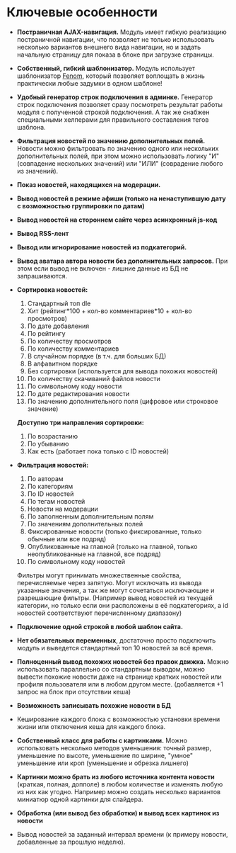 # Ключевые особенности

- **Постраничная AJAX-навигация.** Модуль имеет гибкую реализацию постраничной навигации, что позволяет не только использовать несколько вариантов внешнего вида навигации, но и задать начальную страницу для показа в блоке при загрузке страницы.
- **Собственный, гибкий шаблонизатор.** Модуль использует шаблонизатор [Fenom](https://github.com/fenom-template/fenom), который позволяет воплощать в жизнь практически любые задумки в одном шаблоне!
- **Удобный генератор строк подключения в админке.** Генератор строк подключения позволяет сразу посмотреть результат работы модуля с полученной строкой подключения. А так же снабжен специальными хелперами для правильного составления тегов шаблона.
- **Фильтрация новостей по значению дополнительных полей.** Новости можно фильтровать по значению одного или нескольких дополнительных полей, при этом можно использовать логику "И" (совпадение нескольких значений) или "ИЛИ" (соврадение любого из значений).
- **Показ новостей, находящихся на модерации.**
- **Вывод новостей в режиме афиши (только на ненаступившую дату с возможностью группировки по датам)**
- **Вывод новостей на стороннем сайте через асинхронный js-код**
- **Вывод RSS-лент**
- **Вывод или игнорирование новостей из подкатегорий.**
- **Вывод аватара автора новости без дополнительных запросов.** При этом если вывод не включен - лишние данные из БД не запрашиваются.
- **Сортировка новостей:**

  1.  Стандартный топ dle
  2.  Хит (рейтинг\*100 + кол-во комментариев\*10 + кол-во просмотров)
  3.  По дате добавления
  4.  По рейтингу
  5.  По количеству просмотров
  6.  По количеству комментариев
  7.  В случайном порядке (в т.ч. для больших БД)
  8.  В алфавитном порядке
  9.  Без сортировки (используется для вывода похожих новостей)
  10. По количеству скачиваний файлов новости
  11. По символьному коду новости
  12. По дате редактирования новости
  13. По значению дополнительного поля (цифровое или строковое значение)

  **Доступно три направления сортировки:**

  1.  По возрастанию
  2.  По убыванию
  3.  Как есть (работает пока только с ID новостей)
- **Фильтрация новостей:**

  1.  По авторам
  2.  По категориям
  3.  По ID новостей
  4.  По тегам новостей
  5.  Новости на модерации
  6.  По заполненным дополнительным полям
  7.  По значениям дополнительных полей
  8.  Фиксированные новости (только фиксированные, только обычные или все подряд)
  9.  Опубликованные на главной (только на главной, только неопубликованные на главной, все подряд)
  10. По символьному коду новостей

  Фильтры могут принимать множественные свойства, перечисляемые через запятую. Могут исключать из вывода указанные значения, а так же могут сочетаться исключающие и разрешающие фильтры. (Например вывод новостей из текущей категории, но только если они расположены в её подкатегориях, а id новостей соответствуют перечисленному диапазону)

- **Подключение одной строкой в любой шаблон сайта.**
- **Нет обязательных переменных**, достаточно просто подключить модуль и выведется стандартный топ 10 новостей за всё время.
- **Полноценный вывод похожих новостей без правок движка.** Можно использовать параллельно со стандартным выводом, можно вывести похожие новости даже на странице кратких новостей или профиля пользователя или в любом другом месте. (добавляется +1 запрос на блок при отсутствии кеша)
- **Возможность записывать похожие новости в БД**
- Кеширование каждого блока с возможностью установки времени жизни или отключения кеша для каждого блока.
- **Собственный класс для работы с картинками.** Можно использовать несколько методов уменьшения: точный размер, уменьшение по высоте, уменьшение по ширине, "умное" уменьшение или кроп (уменьшение и обрезка лишнего)
- **Картинки можно брать из любого источника контента новости** (краткая, полная, допполе) в любом количестве и изменять любую из них как угодно. Например можно создать несколько вариантов миниатюр одной картинки для слайдера.
- **Обработка (или вывод без обработки) и вывод всех картинок из новости**
- Вывод новостей за заданный интервал времени (к примеру новости, добавленные за прошлую неделю).
